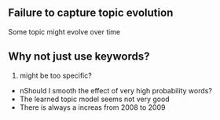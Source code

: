 ## Failure to capture topic evolution
Some topic might evolve over time

## Why not just use keywords?

1. might be too specific?

- nShould I smooth the effect of very high probability words?
- The learned topic model seems not very good
- There is always a increas from 2008 to 2009
